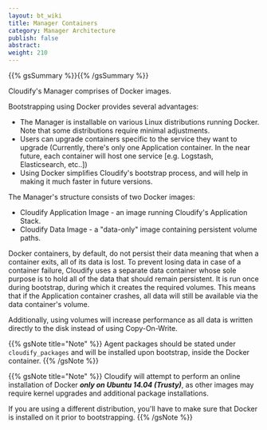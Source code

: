 ```yaml
---
layout: bt_wiki
title: Manager Containers
category: Manager Architecture
publish: false
abstract:
weight: 210
---
```

{{% gsSummary %}}{{% /gsSummary %}}


Cloudify's Manager comprises of Docker images.

Bootstrapping using Docker provides several advantages:

* The Manager is installable on various Linux distributions running Docker. Note that some distributions require minimal adjustments.
* Users can upgrade containers specific to the service they want to upgrade (Currently, there's only one Application container. In the near future, each container will host one service [e.g. Logstash, Elasticsearch, etc..])
* Using Docker simplifies Cloudify's bootstrap process, and will help in making it much faster in future versions.


The Manager's structure consists of two Docker images:

* Cloudify Application Image - an image running Cloudify's Application Stack.
* Cloudify Data Image - a "data-only" image containing persistent volume paths.

Docker containers, by default, do not persist their data meaning that when a container exits, all of its data is lost.
To prevent losing data in case of a container failure, Cloudify uses a separate data container whose sole purpose is to hold all of the data that should remain persistent. It is run once during bootstrap, during which it creates the required volumes. This means that if the Application container crashes, all data will still be available via the data container's volume.

Additionally, using volumes will increase performance as all data is written directly to the disk instead of using Copy-On-Write.

{{% gsNote title="Note" %}}
Agent packages should be stated under `cloudify_packages` and will be installed upon bootstrap, inside the Docker container.
{{% /gsNote %}}

{{% gsNote title="Note" %}}
Cloudify will attempt to perform an online installation of Docker ***only on Ubuntu 14.04 (Trusty)***, as other images may require kernel upgrades and additional package installations.

If you are using a different distribution, you'll have to make sure that Docker is installed on it prior to bootstrapping.
{{% /gsNote %}}

